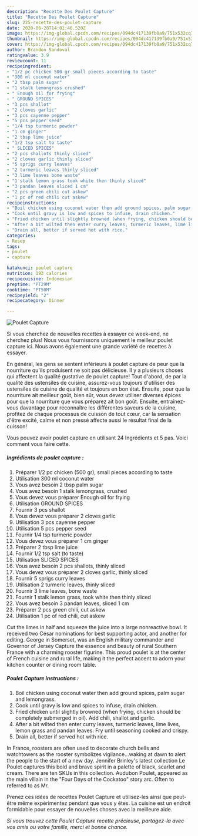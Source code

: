 ```yaml
---
description: "Recette Des Poulet Capture"
title: "Recette Des Poulet Capture"
slug: 225-recette-des-poulet-capture
date: 2020-06-28T14:01:46.520Z
image: https://img-global.cpcdn.com/recipes/094dc417139fb0a9/751x532cq70/poulet-capture-photo-principale-de-la-recette.jpg
thumbnail: https://img-global.cpcdn.com/recipes/094dc417139fb0a9/751x532cq70/poulet-capture-photo-principale-de-la-recette.jpg
cover: https://img-global.cpcdn.com/recipes/094dc417139fb0a9/751x532cq70/poulet-capture-photo-principale-de-la-recette.jpg
author: Brandon Sandoval
ratingvalue: 3.9
reviewcount: 11
recipeingredient:
- "1/2 pc chicken 500 gr small pieces according to taste"
- "300 ml coconut water"
- "2 tbsp palm sugar"
- "1 stalk lemongrass crushed"
- " Enough oil for frying"
- " GROUND SPICES"
- "3 pcs shallot"
- "2 cloves garlic"
- "3 pcs cayenne pepper"
- "5 pcs pepper seed"
- "1/4 tsp turmeric powder"
- "1 cm ginger"
- "2 tbsp lime juice"
- "1/2 tsp salt to taste"
- " SLICED SPICES"
- "2 pcs shallots thinly sliced"
- "2 cloves garlic thinly sliced"
- "5 sprigs curry leaves"
- "2 turmeric leaves thinly sliced"
- "3 lime leaves bone waste"
- "1 stalk lemon grass took white then thinly sliced"
- "3 pandan leaves sliced 1 cm"
- "2 pcs green chili cut askew"
- "1 pc of red chili cut askew"
recipeinstructions:
- "Boil chicken using coconut water then add ground spices, palm sugar and lemongrass."
- "Cook until gravy is low and spices to infuse, drain chicken."
- "Fried chicken until slightly browned (when frying, chicken should be completely submerged in oil). Add chili, shallot and garlic."
- "After a bit wilted then enter curry leaves, turmeric leaves, lime lives, lemon grass and pandan leaves. Fry until seasoning cooked and crispy."
- "Drain all, better if served hot with rice."
categories:
- Resep
tags:
- poulet
- capture

katakunci: poulet capture 
nutrition: 193 calories
recipecuisine: Indonesian
preptime: "PT29M"
cooktime: "PT50M"
recipeyield: "2"
recipecategory: Dinner

---
```



![Poulet Capture](https://img-global.cpcdn.com/recipes/094dc417139fb0a9/751x532cq70/poulet-capture-photo-principale-de-la-recette.jpg)

Si vous cherchez de nouvelles recettes à essayer ce week-end, ne cherchez plus! Nous vous fournissons uniquement le meilleur poulet capture ici. Nous avons également une grande variété de recettes à essayer.

En général, les gens se sentent inférieurs à poulet capture de peur que la nourriture qu'ils produisent ne soit pas délicieuse. Il y a plusieurs choses qui affectent la qualité gustative de poulet capture! Tout d'abord, de par la qualité des ustensiles de cuisine, assurez-vous toujours d'utiliser des ustensiles de cuisine de qualité et toujours en bon état. Ensuite, pour que la nourriture ait meilleur goût, bien sûr, vous devez utiliser diverses épices pour que la nourriture que vous préparez ait bon goût. Ensuite, entraînez-vous davantage pour reconnaître les différentes saveurs de la cuisine, profitez de chaque processus de cuisson de tout cœur, car la sensation d'être excité, calme et non pressé affecte aussi le résultat final de la cuisson!

<!--inarticleads1-->

Vous pouvez avoir poulet capture en utilisant 24 Ingrédients et 5 pas. Voici comment vous faire cette.

##### Ingrédients de poulet capture :

1. Préparer 1/2 pc chicken (500 gr), small pieces according to taste
1. Utilisation 300 ml coconut water
1. Vous avez besoin 2 tbsp palm sugar
1. Vous avez besoin 1 stalk lemongrass, crushed
1. Vous devez vous préparer  Enough oil for frying
1. Utilisation  GROUND SPICES
1. Fournir 3 pcs shallot
1. Vous devez vous préparer 2 cloves garlic
1. Utilisation 3 pcs cayenne pepper
1. Utilisation 5 pcs pepper seed
1. Fournir 1/4 tsp turmeric powder
1. Vous devez vous préparer 1 cm ginger
1. Préparer 2 tbsp lime juice
1. Fournir 1/2 tsp salt (to taste)
1. Utilisation  SLICED SPICES
1. Vous avez besoin 2 pcs shallots, thinly sliced
1. Vous devez vous préparer 2 cloves garlic, thinly sliced
1. Fournir 5 sprigs curry leaves
1. Utilisation 2 turmeric leaves, thinly sliced
1. Fournir 3 lime leaves, bone waste
1. Fournir 1 stalk lemon grass, took white then thinly sliced
1. Vous avez besoin 3 pandan leaves, sliced 1 cm
1. Préparer 2 pcs green chili, cut askew
1. Utilisation 1 pc of red chili, cut askew


Cut the limes in half and squeeze the juice into a large nonreactive bowl. It received two César nominations for best supporting actor, and another for editing. George in Somerset, was an English military commander and Governor of Jersey Capture the essence and beauty of rural Southern France with a charming rooster figurine. This proud poulet is at the center of French cuisine and rural life, making it the perfect accent to adorn your kitchen counter or dining room table. 

<!--inarticleads2-->

##### Poulet Capture instructions :

1. Boil chicken using coconut water then add ground spices, palm sugar and lemongrass.
1. Cook until gravy is low and spices to infuse, drain chicken.
1. Fried chicken until slightly browned (when frying, chicken should be completely submerged in oil). Add chili, shallot and garlic.
1. After a bit wilted then enter curry leaves, turmeric leaves, lime lives, lemon grass and pandan leaves. Fry until seasoning cooked and crispy.
1. Drain all, better if served hot with rice.


In France, roosters are often used to decorate church bells and watchtowers as the rooster symbolizes vigilance…waking at dawn to alert the people to the start of a new day. Jennifer Brinley&#39;s latest collection Le Poulet captures this bold and brave spirit in a palette of black, scarlet and cream. There are ten SKUs in this collection. Audubon Poulet, appeared as the main villain in the &#34;Four Days of the Cockatoo&#34; story arc. Often to referred to as Mr. 

<!--inarticleads1-->

<p>
Prenez ces idées de recettes Poulet Capture et utilisez-les ainsi que peut-être même expérimentez pendant que vous y êtes. La cuisine est un endroit formidable pour essayer de nouvelles choses avec la meilleure aide.
</p>

<p>
<i>Si vous trouvez cette Poulet Capture recette précieuse, partagez-la avec vos amis ou votre famille, merci et bonne chance.</i>
</p>
